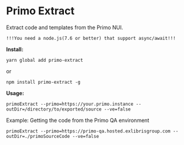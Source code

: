 # Primo Extract #
Extract code and templates from the Primo NUI.


```
!!!You need a node.js(7.6 or better) that support async/await!!!
```

__Install:__
```
yarn global add primo-extract
```
or
```
npm install primo-extract -g
```

__Usage:__
```
primoExtract --primo=https://your.primo.instance --outDir=/directory/to/exported/source --ve=false
```

Example: Getting the code from the Primo QA environment
```
primoExtract --primo=https://primo-qa.hosted.exlibrisgroup.com --outDir=./primoSourceCode --ve=false
```
